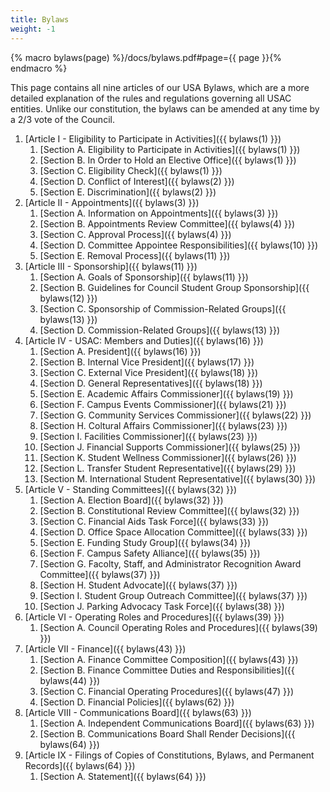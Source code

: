 ```yaml
---
title: Bylaws
weight: -1
---
```


{% macro bylaws(page) %}/docs/bylaws.pdf#page={{ page }}{% endmacro %}

This page contains all nine articles of our USA Bylaws, which are a more detailed explanation of the rules and regulations governing all USAC entities. Unlike our constitution, the bylaws can be amended at any time by a 2/3 vote of the Council.

1. [Article I - Eligibility to Participate in Activities]({{ bylaws(1) }})
	1. [Section A. Eligibility to Participate in Activities]({{ bylaws(1) }})
	2. [Section B. In Order to Hold an Elective Office]({{ bylaws(1) }})
	3. [Section C. Eligibility Check]({{ bylaws(1) }})
	4. [Section D. Conflict of Interest]({{ bylaws(2) }})
	5. [Section E. Discrimination]({{ bylaws(2) }})
2. [Article II - Appointments]({{ bylaws(3) }})
	1. [Section A. Information on Appointments]({{ bylaws(3) }})
	2. [Section B. Appointments Review Committee]({{ bylaws(4) }})
	3. [Section C. Approval Process]({{ bylaws(4) }})
	4. [Section D. Committee Appointee Responsibilities]({{ bylaws(10) }})
	5. [Section E. Removal Process]({{ bylaws(11) }})
3. [Article III - Sponsorship]({{ bylaws(11) }})
	1. [Section A. Goals of Sponsorship]({{ bylaws(11) }})
	2. [Section B. Guidelines for Council Student Group Sponsorship]({{ bylaws(12) }})
	3. [Section C. Sponsorship of Commission-Related Groups]({{ bylaws(13) }})
	4. [Section D. Commission-Related Groups]({{ bylaws(13) }})
4. [Article IV - USAC: Members and Duties]({{ bylaws(16) }})
	1. [Section A. President]({{ bylaws(16) }})
	2. [Section B. Internal Vice President]({{ bylaws(17) }})
	3. [Section C. External Vice President]({{ bylaws(18) }})
	4. [Section D. General Representatives]({{ bylaws(18) }})
	5. [Section E. Academic Affairs Commissioner]({{ bylaws(19) }})
	6. [Section F. Campus Events Commissioner]({{ bylaws(21) }})
	7. [Section G. Community Services Commissioner]({{ bylaws(22) }})
	8. [Section H. Coltural Affairs Commissioner]({{ bylaws(23) }})
	9. [Section I. Facilities Commissioner]({{ bylaws(23) }})
	10. [Section J. Financial Supports Commissioner]({{ bylaws(25) }})
	11. [Section K. Student Wellness Commissioner]({{ bylaws(26) }})
	12. [Section L. Transfer Student Representative]({{ bylaws(29) }})
	13. [Section M. International Student Representative]({{ bylaws(30) }})
5. [Article V - Standing Committees]({{ bylaws(32) }})
	1. [Section A. Election Board]({{ bylaws(32) }})
	2. [Section B. Constitutional Review Committee]({{ bylaws(32) }})
	3. [Section C. Financial Aids Task Force]({{ bylaws(33) }})
	4. [Section D. Office Space Allocation Committee]({{ bylaws(33) }})
	5. [Section E. Funding Study Group]({{ bylaws(34) }})
	6. [Section F. Campus Safety Alliance]({{ bylaws(35) }})
	7. [Section G. Facolty, Staff, and Administrator Recognition Award Committee]({{ bylaws(37) }})
	8. [Section H. Student Advocate]({{ bylaws(37) }})
	9. [Section I. Student Group Outreach Committee]({{ bylaws(37) }})
	10. [Section J. Parking Advocacy Task Force]({{ bylaws(38) }})
6. [Article VI - Operating Roles and Procedures]({{ bylaws(39) }})
	1. [Section A. Council Operating Roles and Procedures]({{ bylaws(39) }})
7. [Article VII - Finance]({{ bylaws(43) }})
	1. [Section A. Finance Committee Composition]({{ bylaws(43) }})
	2. [Section B. Finance Committee Duties and Responsibilities]({{ bylaws(44) }})
	3. [Section C. Financial Operating Procedures]({{ bylaws(47) }})
	4. [Section D. Financial Policies]({{ bylaws(62) }})
8. [Article VIII - Communications Board]({{ bylaws(63) }})
	1. [Section A. Independent Communications Board]({{ bylaws(63) }})
	2. [Section B. Communications Board Shall Render Decisions]({{ bylaws(64) }})
9. [Article IX - Filings of Copies of Constitutions, Bylaws, and Permanent Records]({{ bylaws(64) }})
	1. [Section A. Statement]({{ bylaws(64) }})
